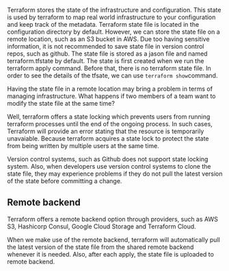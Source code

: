 Terraform stores the state of the infrastructure and configuration. This state is used by terraform to map real world infrastructure to your configuration and keep track of the metadata.
Terraform state file is located in the configuration directory by default. However, we can store the state file on a remote location, such as an S3 bucket in AWS. Due too having sensitive information, it is not recommended to save state file in version control repos, such as github.
The state file is stored as a jason file and named terraform.tfstate by default.
The state is first created when we run the terraform apply command. Before that, there is no terraform state file. In order to see the details of the tfsate, we can use `terraform show`command.

Having the state file in a remote location may bring a problem in terms of managing infrastructure. What happens if two members of a team want to modify the state file at the same time?

Well, terraform offers a state locking which prevents users from running terraform processes until the end of the ongoing process. In such cases, Terraform will provide an error stating that the resource is temporarily unavaiable. Because terraform acquires a state lock to protect the state from being written by multiple users at the same time.

Version control systems, such as Github does not support state locking system. Also, when developers use version control systems to clone  the state file, they may experience problems if they do not pull the latest version of the state before committing a change.

## Remote backend

Terraform offers a remote backend option through providers, such as AWS S3, Hashicorp Consul, Google Cloud Storage and Terraform Cloud.

When we make use of the remote backend, terraform will automatically pull the latest version of the state file from the shared remote backend whenever it is needed. Also, after each apply, the state file is uploaded to remote backend.